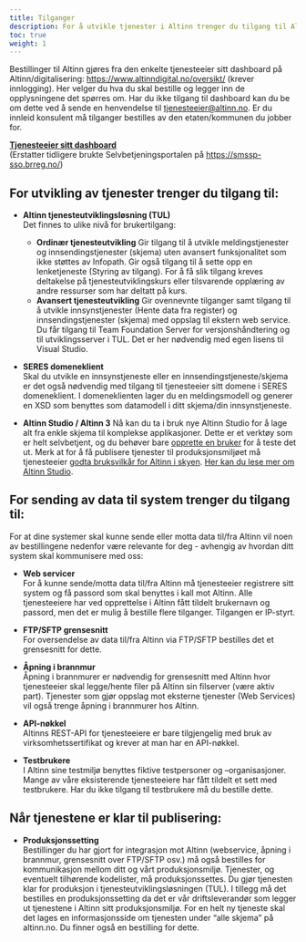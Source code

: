 ```yaml
---
title: Tilganger
description: For å utvikle tjenester i Altinn trenger du tilgang til Altinns verktøy og webløsninger.
toc: true
weight: 1
---
```


Bestillinger til Altinn gjøres fra den enkelte tjenesteeier sitt dashboard på Altinn/digitalisering: https://www.altinndigital.no/oversikt/ (krever innlogging). Her velger du hva du skal bestille og legger inn de opplysningene det spørres om. Har du ikke tilgang til dashboard kan du be om dette ved å sende en henvendelse til [tjenesteeier@altinn.no](tjenesteeier@altinn.no). Er du innleid konsulent må tilganger bestilles av den etaten/kommunen du jobber for.

**[Tjenesteeier sitt dashboard](https://www.altinndigital.no/oversikt/)**  
(Erstatter tidligere brukte Selvbetjeningsportalen på https://smssp-sso.brreg.no/)

## For utvikling av tjenester trenger du tilgang til:

- **Altinn tjenesteutviklingsløsning (TUL)**  
  Det finnes to ulike nivå for brukertilgang:
    - **Ordinær tjenesteutvikling**
      Gir tilgang til å utvikle meldingstjenester og innsendingstjenester (skjema) uten avansert funksjonalitet som ikke støttes av Infopath.
      Gir også tilgang til å sette opp en lenketjeneste (Styring av tilgang). For å få slik tilgang kreves deltakelse på tjenesteutviklingskurs
      eller tilsvarende opplæring av andre ressurser som har deltatt på kurs.
    - **Avansert tjenesteutvikling**
      Gir ovennevnte tilganger samt tilgang til å utvikle innsynstjenester (Hente data fra register) og innsendingstjenester (skjema) med oppslag til ekstern web service. Du får tilgang til Team Foundation Server for versjonshåndtering og til utviklingsserver i TUL. Det er her nødvendig med egen lisens til Visual Studio.

- **SERES domeneklient**  
  Skal du utvikle en innsynstjeneste eller en innsendingstjeneste/skjema er det også nødvendig med tilgang til tjenesteeier sitt domene i SERES domeneklient.
  I domeneklienten lager du en meldingsmodell og generer en XSD som benyttes som datamodell i ditt skjema/din innsynstjeneste.

- **Altinn Studio / Altinn 3**
  Nå kan du ta i bruk nye Altinn Studio for å lage alt fra enkle skjema til komplekse applikasjoner.
  Dette er et verktøy som er helt selvbetjent, og du behøver bare [opprette en bruker](https://docs.altinn.studio/nb/app/getting-started/first-time-setup/) for å teste det ut.  Merk at for å få publisere tjenester til produksjonsmiljøet må tjenesteeier [godta bruksvilkår for Altinn i skyen](https://digdir.apps.altinn.no/digdir/godkjenn-bruksvilkaar/).
  [Her kan du lese mer om Altinn Studio](https://docs.altinn.studio/nb).

## For sending av data til system trenger du tilgang til:
For at dine systemer skal kunne sende eller motta data til/fra Altinn vil noen av bestillingene nedenfor være relevante for deg - avhengig av hvordan ditt system skal kommunisere med oss:

- **Web servicer**<br>For å kunne sende/motta data til/fra Altinn må tjenesteeier registrere sitt system og få passord som skal benyttes i kall mot Altinn. Alle tjenesteeiere har ved opprettelse i Altinn fått tildelt brukernavn og passord, men det er mulig å bestille flere tilganger. Tilgangen er IP-styrt.

- **FTP/SFTP grensesnitt**<br>For oversendelse av data til/fra Altinn via FTP/SFTP bestilles det et grensesnitt for dette.

- **Åpning i brannmur**<br>Åpning i brannmurer er nødvendig for grensesnitt med Altinn hvor tjenesteeier skal legge/hente filer på Altinn sin filserver (være aktiv part). Tjenester som gjør oppslag mot eksterne tjenester (Web Services) vil også trenge åpning i brannmurer hos Altinn.

- **API-nøkkel**<br>Altinns REST-API for tjenesteeiere er bare tilgjengelig med bruk av virksomhetssertifikat og krever at man har en API-nøkkel.

- **Testbrukere**<br>I Altinn sine testmiljø benyttes fiktive testpersoner og –organisasjoner. Mange av våre eksisterende tjenesteeiere har fått tildelt et sett med testbrukere. Har du ikke tilgang til testbrukere må du bestille dette.

## Når tjenestene er klar til publisering:

- **Produksjonssetting**<br>Bestillinger du har gjort for integrasjon mot Altinn (webservice, åpning i brannmur, grensesnitt over FTP/SFTP osv.) må også bestilles for kommunikasjon mellom ditt og vårt produksjonsmiljø. Tjenester, og eventuelt tilhørende kodelister, må produksjonssettes. Du gjør tjenesten klar for produksjon i tjenesteutviklingsløsningen (TUL). I tillegg må det bestilles en produksjonssetting da det er vår driftsleverandør som legger ut tjenestene i Altinn sitt produksjonsmiljø. For en helt ny tjeneste skal det lages en informasjonsside om tjenesten under “alle skjema” på altinn.no. Du finner også en bestilling for dette.